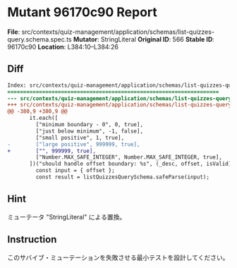 # Mutant 96170c90 Report

**File**: src/contexts/quiz-management/application/schemas/list-quizzes-query.schema.spec.ts
**Mutator**: StringLiteral
**Original ID**: 566
**Stable ID**: 96170c90
**Location**: L384:10–L384:26

## Diff

```diff
Index: src/contexts/quiz-management/application/schemas/list-quizzes-query.schema.spec.ts
===================================================================
--- src/contexts/quiz-management/application/schemas/list-quizzes-query.schema.spec.ts	original
+++ src/contexts/quiz-management/application/schemas/list-quizzes-query.schema.spec.ts	mutated #566
@@ -380,9 +380,9 @@
       it.each([
         ["minimum boundary - 0", 0, true],
         ["just below minimum", -1, false],
         ["small positive", 1, true],
-        ["large positive", 999999, true],
+        ["", 999999, true],
         ["Number.MAX_SAFE_INTEGER", Number.MAX_SAFE_INTEGER, true],
       ])("should handle offset boundary: %s", (_desc, offset, isValid) => {
         const input = { offset };
         const result = listQuizzesQuerySchema.safeParse(input);
```

## Hint

ミューテータ "StringLiteral" による置換。

## Instruction

このサバイブ・ミューテーションを失敗させる最小テストを設計してください。
